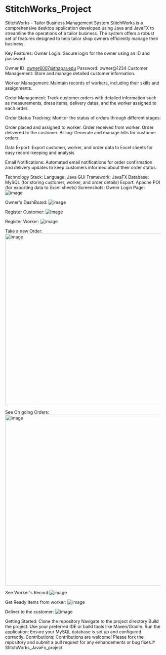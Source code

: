 # StitchWorks_Project
StitchWorks - Tailor Business Management System
StitchWorks is a comprehensive desktop application developed using Java and JavaFX to streamline the operations of a tailor business. The system offers a robust set of features designed to help tailor shop owners efficiently manage their business.

Key Features:
Owner Login: Secure login for the owner using an ID and password.

Owner ID: owner6007@thapar.edu
Password: owner@1234
Customer Management: Store and manage detailed customer information.

Worker Management: Maintain records of workers, including their skills and assignments.

Order Management: Track customer orders with detailed information such as measurements, dress items, delivery dates, and the worker assigned to each order.

Order Status Tracking: Monitor the status of orders through different stages:

Order placed and assigned to worker.
Order received from worker.
Order delivered to the customer.
Billing: Generate and manage bills for customer orders.

Data Export: Export customer, worker, and order data to Excel sheets for easy record-keeping and analysis.

Email Notifications: Automated email notifications for order confirmation and delivery updates to keep customers informed about their order status.

Technology Stack:
Language: Java
GUI Framework: JavaFX
Database: MySQL (for storing customer, worker, and order details)
Export: Apache POI (for exporting data to Excel sheets)
Screenshots:
Owner Login Page:
![image](https://github.com/user-attachments/assets/fc62c618-eb10-4b72-bf45-a7cc553bb9b1)

Owner's DashBoard:
![image](https://github.com/user-attachments/assets/4dabfe85-0bf6-4503-af23-62abb1a1b06e)

Register Customer:
![image](https://github.com/user-attachments/assets/6e57adef-8ba6-43d7-b9b0-f6e75e649847)

Register Worker: 
![image](https://github.com/user-attachments/assets/03714263-8779-44b5-ae09-8cb00c61a7b1)

Take a new Order: 
<img width="556" alt="image" src="https://github.com/user-attachments/assets/6d9536d2-bd6c-4fd9-82de-11f18d42be20">

See On going Orders: 
<img width="554" alt="image" src="https://github.com/user-attachments/assets/20103772-9800-4b66-96a2-253e4e6803a9">

See Worker's Record
![image](https://github.com/user-attachments/assets/fcb2cdbb-a769-4537-a9ad-2a9ccc27af43)

Get Ready Items from worker:
![image](https://github.com/user-attachments/assets/c0a2b4e0-f75f-40ab-9e0f-81e209dea32a)

Deliver to the customer: 
![image](https://github.com/user-attachments/assets/02977405-d7e4-4068-bcf7-0dad7efef337)




Getting Started:
Clone the repository
Navigate to the project directory
Build the project: Use your preferred IDE or build tools like Maven/Gradle.
Run the application: Ensure your MySQL database is set up and configured correctly.
Contributions:
Contributions are welcome! Please fork the repository and submit a pull request for any enhancements or bug fixes.# StitchWorks_JavaFx_project
